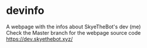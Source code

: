 # devinfo
A webpage with the infos about SkyeTheBot's dev (me)<br>
Check the Master branch for the webpage source code<br>
https://dev.skyethebot.xyz/
